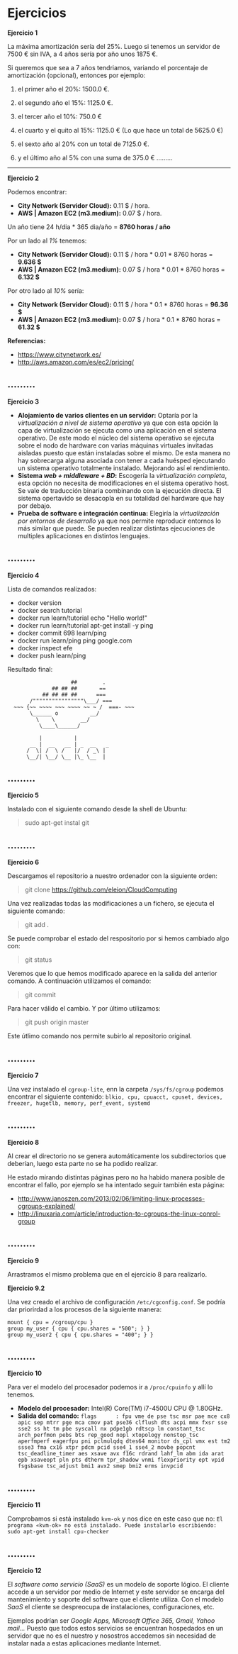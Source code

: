 # Ejercicios

__Ejercicio 1__ 

La máxima amortización sería del 25%. Luego si tenemos un servidor de 7500 € sin IVA, a 4 años sería por año unos 1875 €.

Si queremos que sea a 7 años tendriamos, variando el porcentaje de amortización (opcional), entonces por ejemplo:
1. el primer año el 20%: 1500.0 €. 

2. el segundo año el 15%: 1125.0 €.

3. el tercer año el 10%: 750.0 €

4. el cuarto y el quito al 15%: 1125.0 €
(Lo que hace un total de 5625.0 €)

5. el sexto año al 20% con un total de 7125.0 €.

6. y el último año al 5% con una suma de 375.0 €
.........
---------

__Ejercicio 2__

Podemos encontrar:
- **City Network (Servidor Cloud):** 0.11 $ / hora.
- **AWS | Amazon EC2 (m3.medium):**  0.07 $ / hora.

Un año tiene 24 h/dia * 365 dia/año = **8760 horas / año**

Por un lado al *1%* tenemos:
- **City Network (Servidor Cloud):** 0.11 $ / hora * 0.01 * 8760 horas = **9.636 $**
- **AWS | Amazon EC2 (m3.medium):** 0.07 $ / hora * 0.01 * 8760 horas = **6.132 $**

Por otro lado al *10%* sería:
- **City Network (Servidor Cloud):** 0.11 $ / hora * 0.1 * 8760 horas = **96.36 $**
- **AWS | Amazon EC2 (m3.medium):** 0.07 $ / hora * 0.1 * 8760 horas = **61.32 $**


**Referencias:**
  
  * https://www.citynetwork.es/
  * http://aws.amazon.com/es/ec2/pricing/

.........
---------
__Ejercicio 3__

- **Alojamiento de varios clientes en un servidor:** 
Optaría por la *virtualización a nivel de sistema operativo* ya que con esta opción la capa de virtualización se ejecuta como una aplicación en el sistema operativo. De este modo el núcleo del sistema operativo se ejecuta sobre el nodo de hardware con varias máquinas virtuales invitadas aisladas puesto que están instaladas sobre el mismo. De esta manera no hay sobrecarga alguna asociada con tener a cada huésped ejecutando un sistema operativo totalmente instalado. Mejorando así el rendimiento.
- **Sistema *web + middleware + BD*:**
Escogería la *virtualización completa*, esta opción no necesita de modificaciones en el sistema operativo host. Se vale de traducción binaria combinando con la ejecución directa. El sistema opertavido se desacopla en su totalidad del hardware que hay por debajo. 
- **Prueba de software e integración continua:**
Elegiría la *virtualización por entornos de desarrollo* ya que nos permite reproducir entornos lo más similar que puede. Se pueden realizar distintas ejecuciones de multiples aplicaciones en distintos lenguajes. 

.........
---------
__Ejercicio 4__

Lista de comandos realizados:
- docker version
- docker search tutorial
- docker run learn/tutorial echo "Hello world!"
- docker run learn/tutorial apt-get install -y ping
- docker commit 698 learn/ping
- docker run learn/ping ping google.com
- docker inspect efe
- docker push learn/ping

Resultado final:
                                         
 
 
                        ##        .
                  ## ## ##       ==
               ## ## ## ##      ===
           /""""""""""""""""\___/ ===
      ~~~ {~~ ~~~~ ~~~ ~~~~ ~~ ~ /  ===- ~~~
           \______ o          __/
             \    \        __/
              \____\______/
 
              |          |
           __ |  __   __ | _  __   _
          /  \| /  \ /   |/  / _\ |
          \__/| \__/ \__ |\_ \__  |
          
.........
---------
__Ejercicio 5__

Instalado con el siguiente comando desde la shell de Ubuntu:
> sudo apt-get instal git

.........
---------
__Ejercicio 6__

Descargamos el repositorio a nuestro ordenador con la siguiente orden:
> git clone https://github.com/eleion/CloudComputing

Una vez realizadas todas las modificaciones a un fichero, se ejecuta el siguiente comando:
> git add .

Se puede comprobar el estado del respositorio por si hemos cambiado algo con:
> git status

Veremos que lo que hemos modificado aparece en la salida del anterior comando. A continuación utilizamos el comando:
> git commit

Para hacer válido el cambio. Y por último utilizamos:
> git push origin master

Este útlimo comando nos permite subirlo al repositorio original.

.........
---------
__Ejercicio 7__

Una vez instalado el `cgroup-lite`, enn la carpeta `/sys/fs/cgroup` podemos encontrar el siguiente contenido:
`blkio, cpu, cpuacct, cpuset, devices, freezer, hugetlb, memory, perf_event, systemd`

.........
---------
__Ejercicio 8__

Al crear el directorio no se genera automáticamente los subdirectorios que deberían, luego esta parte no se ha podido realizar. 

He estado mirando distintas páginas pero no ha habido manera posible de encontrar el fallo, por ejemplo se ha intentado seguir también esta página:

  * http://www.janoszen.com/2013/02/06/limiting-linux-processes-cgroups-explained/
  * http://linuxaria.com/article/introduction-to-cgroups-the-linux-conrol-group



.........
---------
__Ejercicio 9__

Arrastramos el mismo problema que en el ejercicio 8 para realizarlo.

__Ejercicio 9.2__

Una vez creado el archivo de configuración `/etc/cgconfig.conf`. Se podría dar priorirdad a los procesos de la siguiente manera:

```
mount { cpu = /cgroup/cpu }
group my_user { cpu { cpu.shares = "500"; } }
group my_user2 { cpu { cpu.shares = "400"; } }
```

.........
---------
__Ejercicio 10__

Para ver el modelo del procesador podemos ir a `/proc/cpuinfo` y allí lo tenemos.

* **Modelo del procesador:** Intel(R) Core(TM) i7-4500U CPU @ 1.80GHz.
* **Salida del comando:** ```flags		: fpu vme de pse tsc msr pae mce cx8 apic sep mtrr pge mca cmov pat pse36 clflush dts acpi mmx fxsr sse sse2 ss ht tm pbe syscall nx pdpe1gb rdtscp lm constant_tsc arch_perfmon pebs bts rep_good nopl xtopology nonstop_tsc aperfmperf eagerfpu pni pclmulqdq dtes64 monitor ds_cpl vmx est tm2 ssse3 fma cx16 xtpr pdcm pcid sse4_1 sse4_2 movbe popcnt tsc_deadline_timer aes xsave avx f16c rdrand lahf_lm abm ida arat epb xsaveopt pln pts dtherm tpr_shadow vnmi flexpriority ept vpid fsgsbase tsc_adjust bmi1 avx2 smep bmi2 erms invpcid```

.........
---------
__Ejercicio 11__

Comprobamos si está instalado `kvm-ok` y nos dice en este caso que no: `El programa «kvm-ok» no está instalado. Puede instalarlo escribiendo: sudo apt-get install cpu-checker`

.........
---------
__Ejercicio 12__

El _software como servicio (SaaS)_ es un modelo de soporte lógico. El cliente accede a un servidor por medio de Internet y este servidor se encarga del mantenimiento y soporte del software que el cliente utiliza. Con el modelo _SaaS_ el cliente se despreocupa de instalaciones, configuraciones, etc. 

Ejemplos podrían ser _Google Apps, Microsoft Office 365, Gmail, Yahoo mail..._ Puesto que todos estos servicios se encuentran hospedados en un servidor que no es el nuestro y nosostros accedemos sin necesidad de instalar nada a estas aplicaciones mediante Internet.


